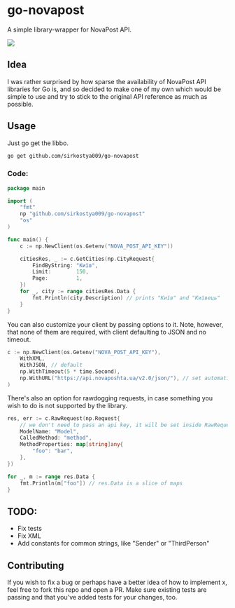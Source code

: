 # go-novapost

A simple library-wrapper for NovaPost API.

[![](https://godoc.org/github.com/sirkostya009/go-novapost?status.svg)](https://godoc.org/github.com/sirkostya009/go-novapost)

## Idea

I was rather surprised by how sparse the availability of NovaPost API libraries for Go is, and so decided to make one of
my own which would be simple to use and try to stick to the original API reference as much as possible.

## Usage

Just go get the libbo.

```bash
go get github.com/sirkostya009/go-novapost
```

### Code:

```go
package main

import (
	"fmt"
	np "github.com/sirkostya009/go-novapost"
	"os"
)

func main() {
	c := np.NewClient(os.Getenv("NOVA_POST_API_KEY"))

	citiesRes, _ := c.GetCities(np.CityRequest{
		FindByString: "Київ",
		Limit:        150,
		Page:         1,
	})
	for _, city := range citiesRes.Data {
		fmt.Println(city.Description) // prints "Київ" and "Київець"
	}
}
```

You can also customize your client by passing options to it. Note, however, that none of them are required, with
client defaulting to JSON and no timeout.

```go
c := np.NewClient(os.Getenv("NOVA_POST_API_KEY"),
	WithXML,
	WithJSON, // default
	np.WithTimeout(5 * time.Second),
	np.WithURL("https://api.novaposhta.ua/v2.0/json/"), // set automatically by WithXML, WithJSON
)
```

There's also an option for rawdogging requests, in case something you wish to do is not supported by the library.

```go
res, err := c.RawRequest(np.Request{
	// we don't need to pass an api key, it will be set inside RawRequest method
	ModelName: "Model",
	CalledMethod: "method",
	MethodProperties: map[string]any{
		"foo": "bar",
	},
})

for _, m := range res.Data {
    fmt.Println(m["foo"]) // res.Data is a slice of maps
}
```

## TODO:
- Fix tests
- Fix XML
- Add constants for common strings, like "Sender" or "ThirdPerson"

## Contributing

If you wish to fix a bug or perhaps have a better idea of how to implement x, feel free to fork this repo and open a PR.
Make sure existing tests are passing and that you've added tests for your changes, too.
